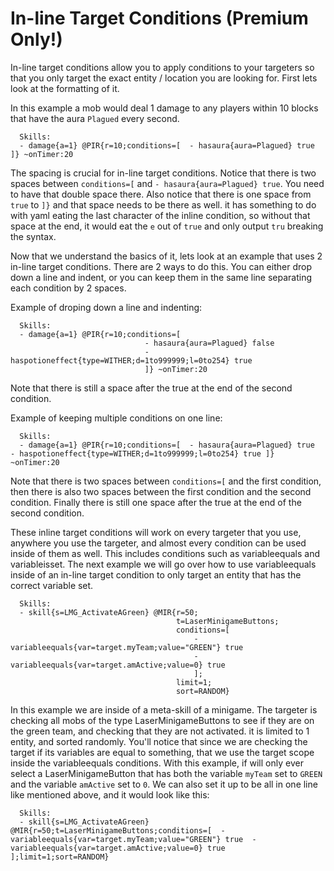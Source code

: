 **In-line Target Conditions (Premium Only!)**
=============================================

In-line target conditions allow you to apply conditions to your targeters so that you only target the exact entity / location you are looking for. First lets look at the formatting of it. 

In this example a mob would deal 1 damage to any players within 10 blocks that have the aura ``Plagued`` every second.
```
  Skills:
  - damage{a=1} @PIR{r=10;conditions=[  - hasaura{aura=Plagued} true ]} ~onTimer:20
```
The spacing is crucial for in-line target conditions. Notice that there is two spaces between ``conditions=[`` and ``- hasaura{aura=Plagued} true``. You need to have that double space there.
Also notice that there is one space from ``true`` to ``]}`` and that space needs to be there as well. it has something to do with yaml eating the last character of the inline condition, so without that space at the end, it would eat the ``e`` out of ``true`` and only output ``tru`` breaking the syntax.

Now that we understand the basics of it, lets look at an example that uses 2 in-line target conditions. There are 2 ways to do this. You can either drop down a line and indent, or you can keep them in the same line separating each condition by 2 spaces. 

Example of droping down a line and indenting:
```
  Skills:
  - damage{a=1} @PIR{r=10;conditions=[
                              - hasaura{aura=Plagued} false
                              - haspotioneffect{type=WITHER;d=1to999999;l=0to254} true 
                              ]} ~onTimer:20
```
Note that there is still a space after the true at the end of the second condition.

Example of keeping multiple conditions on one line:
```
  Skills:
  - damage{a=1} @PIR{r=10;conditions=[  - hasaura{aura=Plagued} true  - haspotioneffect{type=WITHER;d=1to999999;l=0to254} true ]} ~onTimer:20
```
Note that there is two spaces between ``conditions=[`` and the first condition, then there is also two spaces between the first condition and the second condition. Finally there is still one space after the true at the end of the second condition. 

These inline target conditions will work on every targeter that you use, anywhere you use the targeter, and almost every condition can be used inside of them as well. This includes conditions such as variableequals and variableisset. The next example we will go over how to use variableequals inside of an in-line target condition to only target an entity that has the correct variable set.

```
  Skills:
  - skill{s=LMG_ActivateAGreen} @MIR{r=50;
                                     t=LaserMinigameButtons;
                                     conditions=[
                                         - variableequals{var=target.myTeam;value="GREEN"} true
                                         - variableequals{var=target.amActive;value=0} true 
                                         ];
                                     limit=1;
                                     sort=RANDOM}
```
In this example we are inside of a meta-skill of a minigame. The targeter is checking all mobs of the type LaserMinigameButtons to see if they are on the green team, and checking that they are not activated. it is limited to 1 entity, and sorted randomly. You'll notice that since we are checking the target if its variables are equal to something, that we use the target scope inside the variableequals conditions. With this example, if will only ever select a LaserMinigameButton that has both the variable ``myTeam`` set to ``GREEN`` and the variable ``amActive`` set to ``0``. We can also set it up to be all in one line like mentioned above, and it would look like this: 
```
  Skills:
  - skill{s=LMG_ActivateAGreen} @MIR{r=50;t=LaserMinigameButtons;conditions=[  - variableequals{var=target.myTeam;value="GREEN"} true  - variableequals{var=target.amActive;value=0} true ];limit=1;sort=RANDOM}
```